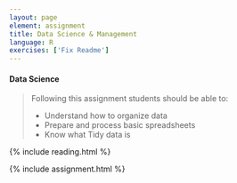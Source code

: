 ```yaml
---
layout: page
element: assignment
title: Data Science & Management
language: R
exercises: ['Fix Readme']
---
```



#### Data Science

> Following this assignment students should be able to:
>
> - Understand how to organize data
> - Prepare and process basic spreadsheets
> - Know what Tidy data is

{% include reading.html %}

{% include assignment.html %}
